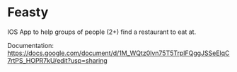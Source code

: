 # Feasty
IOS App to help groups of people (2+) find a restaurant to eat at.

Documentation: https://docs.google.com/document/d/1M_WQtz0lvn75T5TrplFQggJSSeElqC7rtPS_HOPR7kU/edit?usp=sharing
